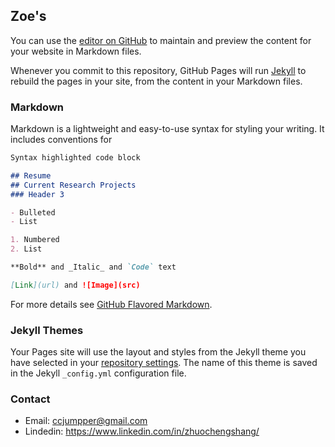 ## Zoe's 

You can use the [editor on GitHub](https://github.com/ClockOrange/ClockOrange.github.io/edit/master/README.md) to maintain and preview the content for your website in Markdown files.

Whenever you commit to this repository, GitHub Pages will run [Jekyll](https://jekyllrb.com/) to rebuild the pages in your site, from the content in your Markdown files.

### Markdown

Markdown is a lightweight and easy-to-use syntax for styling your writing. It includes conventions for

```markdown
Syntax highlighted code block

## Resume
## Current Research Projects
### Header 3

- Bulleted
- List

1. Numbered
2. List

**Bold** and _Italic_ and `Code` text

[Link](url) and ![Image](src)
```

For more details see [GitHub Flavored Markdown](https://guides.github.com/features/mastering-markdown/).

### Jekyll Themes

Your Pages site will use the layout and styles from the Jekyll theme you have selected in your [repository settings](https://github.com/ClockOrange/ClockOrange.github.io/settings). The name of this theme is saved in the Jekyll `_config.yml` configuration file.

### Contact

- Email: ccjumpper@gmail.com
- Lindedin: https://www.linkedin.com/in/zhuochengshang/
